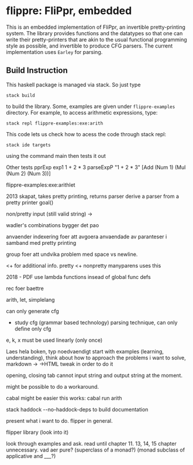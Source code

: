 # flippre: FliPpr, embedded 

This is an embedded implementation of FliPpr, an invertible
pretty-printing system. The library provides functions and the
datatypes so that one can write their pretty-printers that are akin to
the usual functional programming style as possible, and invertible to
produce CFG parsers. The current implementation uses `Earley` for
parsing.

## Build Instruction 

This haskell package is managed via stack. So just type

    stack build
    
to build the library. Some, examples are given under `flippre-examples`
directory. For example, to access arithmetic expressions, type: 

    stack repl flippre-examples:exe:arith 

This code lets us check how to acess the code through stack repl:

    stack ide targets
    
using the command main then tests it out

Other tests 
pprExp exp1
    1 + 2 * 3
parseExpP "1 + 2 * 3"
    [Add (Num 1) (Mul (Num 2) (Num 3))]

flippre-examples:exe:arithlet 


2013 skapat,
takes pretty printing, returns parser
derive a parser from a pretty printer goal()

non/pretty input (still valid string) -> 

wadler's combinations bygger det pao

anvaender indexering foer att avgoera anvaendade av paranteser i samband med pretty printing

group foer att undvika problem med space vs newline.

<+ for additional info. pretty <+ nonpretty
manyparens uses this

2018 - PDF
use lambda functions insead of global func defs

rec foer baettre 

arith, let, simplelang

can only generate cfg
- study cfg (grammar based technology)
parsing technique, 
can only define only cfg

e, k, x must be used linearly (only once)

Laes hela boken, typ noedvaendigt
start with examples (learning, understanding), think about how to approach the problems i want to solve, 
markdown -> ->HTML
tweak in order to do it

opening, closing tab
cannot input string and output string at the moment.

might be possible to do a workaround. 


cabal might be easier this works:
    cabal run arith

stack haddock --no-haddock-deps 
to build documentation

present what i want to do. flipper in general. 

flipper library (look into it)

look through examples and ask.
read until chapter 11. 
13, 14, 15 chapter unnecessary. 
vad aer pure? (superclass of a monad?) (monad subclass of applicative and ___?)